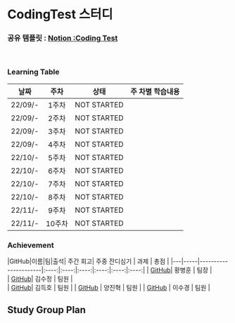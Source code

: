 # CodingTest 스터디


### 공유 템플릿 : [Notion :Coding Test](https://www.notion.so/CodingTest-Study-b2273afae53c4f2e93bf9dc8b398231c)

<br>

### Learning Table

|날짜|주차|상태|주 차별 학습내용|
|----|:----:|:----:|:----|
|22/09/-|1주차|NOT STARTED  ||
|22/09/-|2주차|NOT STARTED  ||
|22/09/-|3주차|NOT STARTED  ||
|22/09/-|4주차|NOT STARTED  ||
|22/10/-|5주차|NOT STARTED  ||
|22/10/-|6주차|NOT STARTED  ||
|22/10/-|7주차|NOT STARTED  ||
|22/10/-|8주차|NOT STARTED  ||
|22/11/-|9주차|NOT STARTED  ||
|22/11/-|10주차|NOT STARTED ||


### Achievement
|GitHub|이름|팀|출석| 주간 회고| 주중 잔디심기 | 과제 | 총점 |
|---|-----|----------------------|:----:|:----:|:----:|:----:|:----:|:----:|
| [GitHub](https://github.com/HwangBBang)| 황병훈 | 팀장 |  
| [GitHub](https://github.com/123ksj)| 김수정 | 팀원 |  
| [GitHub](https://github.com/subsub97)| 김득호 | 팀원 |
| [GitHub](https://github.com/YangJinHyeok) | 양진혁 | 팀원 |
| [GitHub](https://github.com/sugyeong-lee) | 이수경 | 팀원 | 

## Study Group Plan
